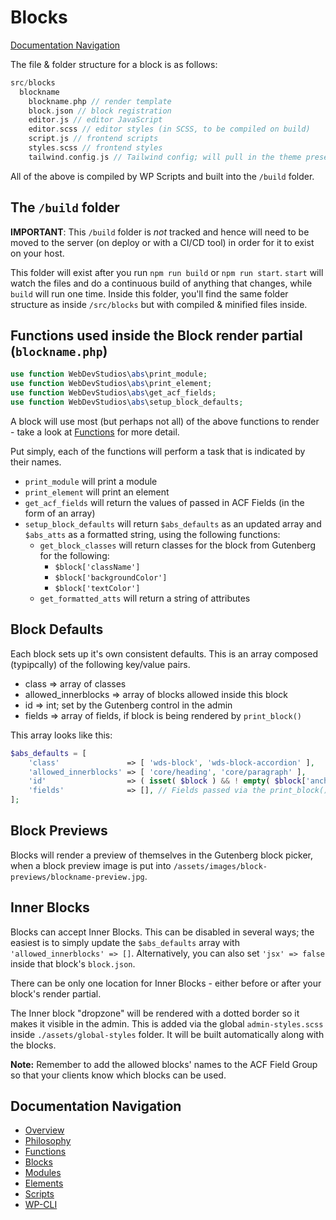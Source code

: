 # Blocks

[Documentation Navigation](#documentation-navigation)

The file & folder structure for a block is as follows:

```php
src/blocks
  blockname
    blockname.php // render template
    block.json // block registration
    editor.js // editor JavaScript
    editor.scss // editor styles (in SCSS, to be compiled on build)
    script.js // frontend scripts
    styles.scss // frontend styles
    tailwind.config.js // Tailwind config; will pull in the theme preset, if one exists
```

All of the above is compiled by WP Scripts and built into the `/build` folder.

## The `/build` folder

**IMPORTANT**: This `/build` folder is _not_ tracked and hence will need to be moved to the server (on deploy or with a CI/CD tool) in order for it to exist on your host.

This folder will exist after you run `npm run build` or `npm run start`. `start` will watch the files and do a continuous build of anything that changes, while `build` will run one time. Inside this folder, you'll find the same folder structure as inside `/src/blocks` but with compiled & minified files inside.

## Functions used inside the Block render partial (`blockname.php`)

```php
use function WebDevStudios\abs\print_module;
use function WebDevStudios\abs\print_element;
use function WebDevStudios\abs\get_acf_fields;
use function WebDevStudios\abs\setup_block_defaults;
```

A block will use most (but perhaps not all) of the above functions to render - take a look at [Functions](Functions.md) for more detail.

Put simply, each of the functions will perform a task that is indicated by their names.

-   `print_module` will print a module
-   `print_element` will print an element
-   `get_acf_fields` will return the values of passed in ACF Fields (in the form of an array)
-   `setup_block_defaults` will return `$abs_defaults` as an updated array and `$abs_atts` as a formatted string, using the following functions:
    -   `get_block_classes` will return classes for the block from Gutenberg for the following:
        -   `$block['className']`
        -   `$block['backgroundColor']`
        -   `$block['textColor']`
    -   `get_formatted_atts` will return a string of attributes

## Block Defaults

Each block sets up it's own consistent defaults. This is an array composed (typipcally) of the following key/value pairs.

-   class => array of classes
-   allowed_innerblocks => array of blocks allowed inside this block
-   id => int; set by the Gutenberg control in the admin
-   fields => array of fields, if block is being rendered by `print_block()`

This array looks like this:

```php
$abs_defaults = [
	'class'               => [ 'wds-block', 'wds-block-accordion' ],
	'allowed_innerblocks' => [ 'core/heading', 'core/paragraph' ],
	'id'                  => ( isset( $block ) && ! empty( $block['anchor'] ) ) ? $block['anchor'] : '',
	'fields'              => [], // Fields passed via the print_block() function.
];
```

## Block Previews

Blocks will render a preview of themselves in the Gutenberg block picker, when a block preview image is put into `/assets/images/block-previews/blockname-preview.jpg`.

## Inner Blocks

Blocks can accept Inner Blocks. This can be disabled in several ways; the easiest is to simply update the `$abs_defaults` array with `'allowed_innerblocks' => []`. Alternatively, you can also set `'jsx' => false` inside that block's `block.json`.

There can be only one location for Inner Blocks - either before or after your block's render partial.

The Inner block "dropzone" will be rendered with a dotted border so it makes it visible in the admin. This is added via the global `admin-styles.scss` inside `./assets/global-styles` folder. It will be built automatically along with the blocks.

**Note:** Remember to add the allowed blocks' names to the ACF Field Group so that your clients know which blocks can be used.

## Documentation Navigation

-   [Overview](Home.md)
-   [Philosophy](Philosophy.md)
-   [Functions](Functions.md)
-   [Blocks](Blocks.md)
-   [Modules](Modules.md)
-   [Elements](Elements.md)
-   [Scripts](Scripts.md)
-   [WP-CLI](WP-CLI.md)
